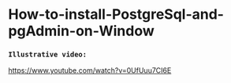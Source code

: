 # How-to-install-PostgreSql-and-pgAdmin-on-Window

### `Illustrative video:`

https://www.youtube.com/watch?v=0UfUuu7CI6E
